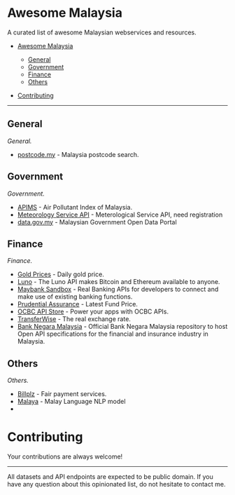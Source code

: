 # Awesome Malaysia

A curated list of awesome Malaysian webservices and resources.


- [Awesome Malaysia](#awesome-malaysia)
    - [General](#general)
    - [Government](#government)
    - [Finance](#finance)
    - [Others](#others)
 
- [Contributing](#contributing)

- - -

## General

*General.*

* [postcode.my](https://postcode.my/) - Malaysia postcode search.

## Government

*Government.*

* [APIMS](http://apims.doe.gov.my/public_v2/api_table.html) - Air Pollutant Index of Malaysia.
* [Meteorology Service API](https://api.met.gov.my/) - Meterological Service API, need registration
* [data.gov.my](http://www.data.gov.my/) - Malaysian Government Open Data Portal

## Finance

*Finance.*

* [Gold Prices](https://uniservices1.uob.com.my/jsp/finance/fin_gia.jsp) - Daily gold price.
* [Luno](https://www.luno.com/en/api) - The Luno API makes Bitcoin and Ethereum available to anyone.
* [Maybank Sandbox](https://maybanksandbox.com/#/) - Real Banking APIs for developers to connect and make use of existing banking functions.
* [Prudential Assurance](http://www2.prudential.com.my/fundpriceV2/daily.php) - Latest Fund Price.
* [OCBC API Store](https://api.ocbc.com/store/api_products) - Power your apps with OCBC APIs.
* [TransferWise](https://api-docs.transferwise.com/#transferwise-api) - The real exchange rate.
* [Bank Negara Malaysia](https://github.com/BankNegaraMY) - Official Bank Negara Malaysia repository to host Open API specifications for the financial and insurance industry in Malaysia.

## Others

*Others.*

* [Billplz](https://www.billplz.com/api) - Fair payment services.
* [Malaya](https://malaya.readthedocs.io/en/latest/index.html) - Malay Language NLP model
* 


# Contributing

Your contributions are always welcome! 

- - -

All datasets and API endpoints are expected to be public domain. If you have any question about this opinionated list, do not hesitate to contact me.
